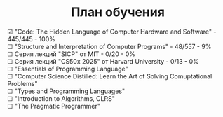 <h1 align="center">План обучения</h1>

☑ "Code: The Hidden Language of Computer Hardware and Software" - 445/445 - 100%
<br>
☐ "Structure and Interpretation of Computer Programs" - 48/557 - 9%
<br>
☐ Серия лекций "SICP" от MIT - 0/20 - 0%
<br>
☐ Серия лекций "CS50x 2025" от Harvard University - 0/13 - 0%
<br>
☐ "Essentials of Programming Language"
<br>
☐ "Computer Science Distilled: Learn the Art of Solving Comuptational Problems"
<br>
☐ "Types and Programming Languages"
<br>
☐ "Introduction to Algorithms, CLRS"
<br>
☐ "The Pragmatic Programmer"
